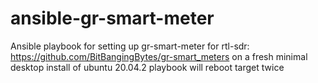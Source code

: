 # ansible-gr-smart-meter
Ansible playbook for setting up gr-smart-meter for rtl-sdr: https://github.com/BitBangingBytes/gr-smart_meters
on a fresh minimal desktop install of ubuntu 20.04.2
playbook will reboot target twice